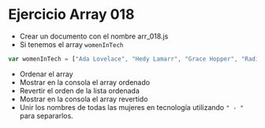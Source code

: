 # Ejercicio Array 018

* Crear un documento con el nombre arr_018.js
* Si tenemos el array `womenInTech`
```js
var womenInTech = ["Ada Lovelace", "Hedy Lamarr", "Grace Hopper", "Radia Perlman", "Janie Tsao", "Sheryl Sandberg", "Susan Kare", "Parisa Tabriz"];
```
* Ordenar el array
* Mostrar en la consola el array ordenado
* Revertir el orden de la lista ordenada
* Mostrar en la consola el array revertido
* Unir los nombres de todas las mujeres en tecnología utilizando `" - "` para separarlos.